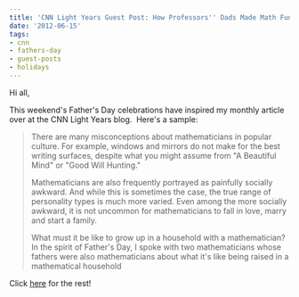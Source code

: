 ```yaml
---
title: 'CNN Light Years Guest Post: How Professors'' Dads Made Math Fun'
date: '2012-06-15'
tags:
- cnn
- fathers-day
- guest-posts
- holidays
---
```


Hi all,

This weekend's Father's Day celebrations have inspired my monthly article over at the CNN Light Years blog.  Here's a sample:
<blockquote>There are many misconceptions about mathematicians in popular culture. For example, windows and mirrors do not make for the best writing surfaces, despite what you might assume from "A Beautiful Mind" or "Good Will Hunting."

Mathematicians are also frequently portrayed as painfully socially awkward. And while this is sometimes the case, the true range of personality types is much more varied. Even among the more socially awkward, it is not uncommon for mathematicians to fall in love, marry and start a family.

What must it be like to grow up in a household with a mathematician? In the spirit of Father's Day, I spoke with two mathematicians whose fathers were also mathematicians about what it's like being raised in a mathematical household</blockquote>
Click <a href="http://lightyears.blogs.cnn.com/2012/06/15/how-professors-dads-made-math-fun/">here</a> for the rest!
